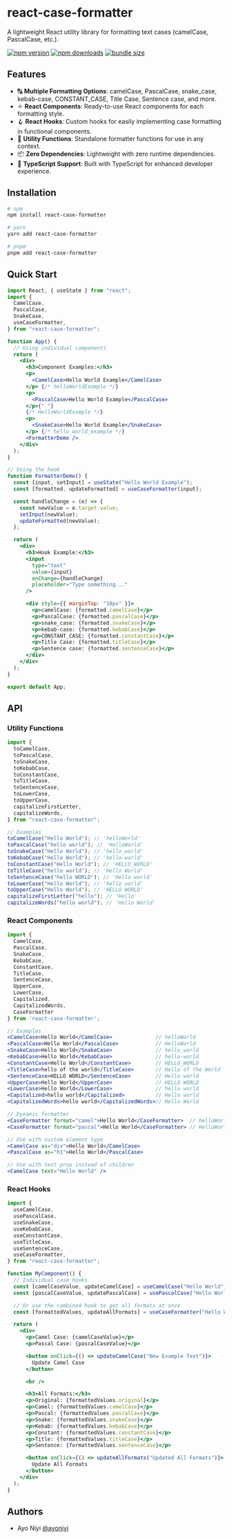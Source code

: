 # react-case-formatter

A lightweight React utility library for formatting text cases (camelCase, PascalCase, etc.).

[![npm version](https://img.shields.io/npm/v/react-case-formatter.svg)](https://www.npmjs.com/package/react-case-formatter)
[![npm downloads](https://img.shields.io/npm/dm/react-case-formatter.svg)](https://www.npmjs.com/package/react-case-formatter)
[![bundle size](https://img.shields.io/bundlephobia/minzip/react-case-formatter.svg)](https://bundlephobia.com/result?p=react-case-formatter)

## Features

- 🔠 **Multiple Formatting Options**: camelCase, PascalCase, snake_case, kebab-case, CONSTANT_CASE, Title Case, Sentence case, and more.
- ⚛️ **React Components**: Ready-to-use React components for each formatting style.
- 🪝 **React Hooks**: Custom hooks for easily implementing case formatting in functional components.
- 🔧 **Utility Functions**: Standalone formatter functions for use in any context.
- 📦 **Zero Dependencies**: Lightweight with zero runtime dependencies.
- 📱 **TypeScript Support**: Built with TypeScript for enhanced developer experience.

## Installation

```bash
# npm
npm install react-case-formatter

# yarn
yarn add react-case-formatter

# pnpm
pnpm add react-case-formatter
```

## Quick Start

```jsx
import React, { useState } from "react";
import {
  CamelCase,
  PascalCase,
  SnakeCase,
  useCaseFormatter,
} from "react-case-formatter";

function App() {
  // Using individual components
  return (
    <div>
      <h3>Component Examples:</h3>
      <p>
        <CamelCase>Hello World Example</CamelCase>
      </p> {/* helloWorldExample */}
      <p>
        <PascalCase>Hello World Example</PascalCase>
      </p>{" "}
      {/* HelloWorldExample */}
      <p>
        <SnakeCase>Hello World Example</SnakeCase>
      </p> {/* hello_world_example */}
      <FormatterDemo />
    </div>
  );
}

// Using the hook
function FormatterDemo() {
  const [input, setInput] = useState("Hello World Example");
  const [formatted, updateFormatted] = useCaseFormatter(input);

  const handleChange = (e) => {
    const newValue = e.target.value;
    setInput(newValue);
    updateFormatted(newValue);
  };

  return (
    <div>
      <h3>Hook Example:</h3>
      <input
        type="text"
        value={input}
        onChange={handleChange}
        placeholder="Type something..."
      />

      <div style={{ marginTop: "10px" }}>
        <p>camelCase: {formatted.camelCase}</p>
        <p>PascalCase: {formatted.pascalCase}</p>
        <p>snake_case: {formatted.snakeCase}</p>
        <p>kebab-case: {formatted.kebabCase}</p>
        <p>CONSTANT_CASE: {formatted.constantCase}</p>
        <p>Title Case: {formatted.titleCase}</p>
        <p>Sentence case: {formatted.sentenceCase}</p>
      </div>
    </div>
  );
}

export default App;
```

## API

### Utility Functions

```javascript
import {
  toCamelCase,
  toPascalCase,
  toSnakeCase,
  toKebabCase,
  toConstantCase,
  toTitleCase,
  toSentenceCase,
  toLowerCase,
  toUpperCase,
  capitalizeFirstLetter,
  capitalizeWords,
} from "react-case-formatter";

// Examples
toCamelCase("Hello World"); // 'helloWorld'
toPascalCase("hello world"); // 'HelloWorld'
toSnakeCase("Hello World"); // 'hello_world'
toKebabCase("Hello World"); // 'hello-world'
toConstantCase("Hello World"); // 'HELLO_WORLD'
toTitleCase("hello world"); // 'Hello World'
toSentenceCase("hello WORLD"); // 'Hello world'
toLowerCase("Hello World"); // 'hello world'
toUpperCase("Hello World"); // 'HELLO WORLD'
capitalizeFirstLetter("hello"); // 'Hello'
capitalizeWords("hello world"); // 'Hello World'
```

### React Components

```jsx
import {
  CamelCase,
  PascalCase,
  SnakeCase,
  KebabCase,
  ConstantCase,
  TitleCase,
  SentenceCase,
  UpperCase,
  LowerCase,
  Capitalized,
  CapitalizedWords,
  CaseFormatter
} from 'react-case-formatter';

// Examples
<CamelCase>Hello World</CamelCase>              // helloWorld
<PascalCase>Hello World</PascalCase>            // HelloWorld
<SnakeCase>Hello World</SnakeCase>              // hello_world
<KebabCase>Hello World</KebabCase>              // hello-world
<ConstantCase>Hello World</ConstantCase>        // HELLO_WORLD
<TitleCase>hello of the world</TitleCase>       // Hello of the World
<SentenceCase>HELLO WORLD</SentenceCase>        // Hello world
<UpperCase>Hello World</UpperCase>              // HELLO WORLD
<LowerCase>Hello World</LowerCase>              // hello world
<Capitalized>hello world</Capitalized>          // Hello world
<CapitalizedWords>hello world</CapitalizedWords>// Hello World

// Dynamic formatter
<CaseFormatter format="camel">Hello World</CaseFormatter>  // helloWorld
<CaseFormatter format="pascal">Hello World</CaseFormatter> // HelloWorld

// Use with custom element type
<CamelCase as="div">Hello World</CamelCase>
<PascalCase as="h1">Hello World</PascalCase>

// Use with text prop instead of children
<CamelCase text="Hello World" />
```

### React Hooks

```jsx
import {
  useCamelCase,
  usePascalCase,
  useSnakeCase,
  useKebabCase,
  useConstantCase,
  useTitleCase,
  useSentenceCase,
  useCaseFormatter,
} from "react-case-formatter";

function MyComponent() {
  // Individual case hooks
  const [camelCaseValue, updateCamelCase] = useCamelCase("Hello World");
  const [pascalCaseValue, updatePascalCase] = usePascalCase("Hello World");

  // Or use the combined hook to get all formats at once
  const [formattedValues, updateAllFormats] = useCaseFormatter("Hello World");

  return (
    <div>
      <p>Camel Case: {camelCaseValue}</p>
      <p>Pascal Case: {pascalCaseValue}</p>

      <button onClick={() => updateCamelCase("New Example Text")}>
        Update Camel Case
      </button>

      <hr />

      <h3>All Formats:</h3>
      <p>Original: {formattedValues.original}</p>
      <p>Camel: {formattedValues.camelCase}</p>
      <p>Pascal: {formattedValues.pascalCase}</p>
      <p>Snake: {formattedValues.snakeCase}</p>
      <p>Kebab: {formattedValues.kebabCase}</p>
      <p>Constant: {formattedValues.constantCase}</p>
      <p>Title: {formattedValues.titleCase}</p>
      <p>Sentence: {formattedValues.sentenceCase}</p>

      <button onClick={() => updateAllFormats("Updated All Formats")}>
        Update All Formats
      </button>
    </div>
  );
}
```

## Authors

- Ayo Niyi [@ayoniyi](https://github.com/ayoniyi)
